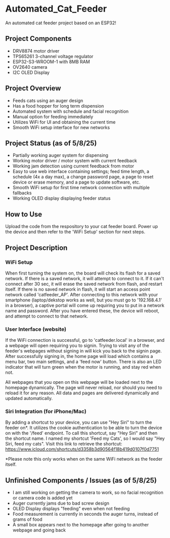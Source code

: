 # Automated_Cat_Feeder
An automated cat feeder project based on an ESP32!

## Project Components
* DRV8874 motor driver
* TPS65261 3-channel voltage regulator
* ESP32-S3-WROOM-1 with 8MB RAM
* OV2640 camera
* I2C OLED Display

## Project Overview
* Feeds cats using an auger design
* Has a food hopper for long term dispension
* Automated system with schedule and facial recognition
* Manual option for feeding immediately
* Utilizes WiFi for UI and obtaining the current time
* Smooth WiFi setup interface for new networks

## Project Status (as of 5/8/25)
* Partially working auger system for dispensing
* Working motor driver / motor system with current feedback
* Working jam detection using current feedback from motor
* Easy to use web interface containing settings; feed time length, a schedule (4x a day max), a change password page, a page to reset device or erase memory, and a page to update software, etc.
* Smooth WiFi setup for first time network connection with multiple fallbacks
* Working OLED display displaying feeder status

## How to Use
Upload the code from the respository to your cat feeder board.  Power up the device and then refer to the 'WiFi Setup' section for next steps.

## Project Description

### WiFi Setup
When first turning the system on, the board will check its flash for a saved network.  If there is a saved network, it will attempt to connect to it. If it can't connect after 30 sec, it will erase the saved network from flash, and restart itself.  If there is no saved network in flash, it will start an access point network called 'catfeeder_AP'.  After connecting to this network with your smartphone (laptop/dekstop works as well, but you must go to '192.168.4.1' in a browser), a captive portal will come up requiring you to put in a network name and password.  After you have entered these, the device will reboot, and attempt to connect to that network.

### User Interface (website)
If the WiFi connection is successful, go to 'catfeeder.local' in a browser, and a webpage will open requiring you to signin.  Trying to visit any of the feeder's webpages without signing in will kick you back to the signin page.  After successfully signing in, the home page will load which contains a menu bar, two main settings, and a 'feed now' button.  There is also an LED indicator that will turn green when the motor is running, and stay red when not.

All webpages that you open on this webpage will be loaded next to the homepage dynamically.  The page will never reload, nor should you need to reload it for any reason.  All data and pages are delivered dynamically and updated automatically.

### Siri Integration (for iPhone/Mac)
By adding a shortcut to your device, you can use "Hey Siri" to turn the feeder on*.  It utilizes the cookie authentication to be able to turn the device on with the '/feed' endpoint.  To call this shortcut, say "Hey Siri" and then the shortcut name.  I named my shortcut 'Feed my Cats', so I would say "Hey Siri, feed my cats".
Visit this link to retrieve the shortcut: https://www.icloud.com/shortcuts/d3358b3d90564f18b419d0107f0d7751

*Please note this only works when on the same WiFi network as the feeder itself.

## Unfinished Components / Issues (as of 5/8/25)
* I am still working on getting the camera to work, so no facial recognition or camera code is added yet
* Auger currently jams due to bad screw design
* OLED Display displays "feeding" even when not feeding
* Food measurement is currently in seconds the auger turns, instead of grams of food
* A small box appears next to the homepage after going to another webpage and going back

